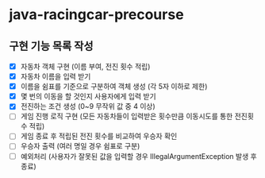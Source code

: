 # java-racingcar-precourse

## 구현 기능 목록 작성

- [x] 자동차 객체 구현 (이름 부여, 전진 횟수 적립)
- [x] 자동차 이름을 입력 받기
- [x] 이름을 쉼표를 기준으로 구분하여 객체 생성 (각 5자 이하로 제한)
- [x] 몇 번의 이동을 할 것인지 사용자에게 입력 받기
- [x] 전진하는 조건 생성 (0~9 무작위 값 중 4 이상)
- [ ] 게임 진행 로직 구현 (모든 자동차들이 입력받은 횟수만큼 이동시도를 통한 전진횟수 적립)
- [ ] 게임 종료 후 적립된 전진 횟수를 비교하여 우승자 확인
- [ ] 우승자 출력 (여러 명일 경우 쉼표로 구분)
- [ ] 예외처리 (사용자가 잘못된 값을 입력할 경우 IllegalArgumentException 발생 후 종료)
